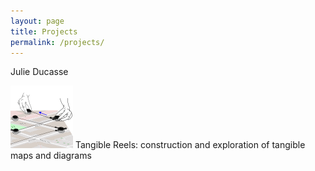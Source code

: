 ```yaml
---
layout: page
title: Projects
permalink: /projects/
---
```



Julie Ducasse


<img class="picture" src="/assets/thumbnail.png">
Tangible Reels: construction and exploration of tangible maps and diagrams

